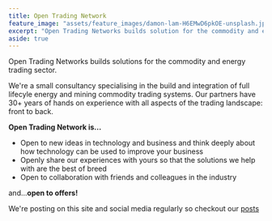 ```yaml
---
title: Open Trading Network
feature_image: "assets/feature_images/damon-lam-H6EMwD6pkOE-unsplash.jpg"
excerpt: "Open Trading Networks builds solution for the commodity and energy trading sector."
aside: true
---
```


Open Trading Networks builds solutions for the commodity and energy trading sector.

We're a small consultancy specialising in the build and integration of full lifecyle energy and mining commodity trading systems. Our partners have 30+ years of hands on experience with all aspects of the trading landscape: front to back.

**Open Trading Network is...**
* Open to new ideas in technology and business and think deeply about how technology can be used to improve your business
* Openly share our experiences with yours so that the solutions we help with are the best of breed 
* Open to collaboration with friends and colleagues in the industry

and...**open to offers!**

We're posting on this site and social media regularly so checkout our [posts](/category/all)